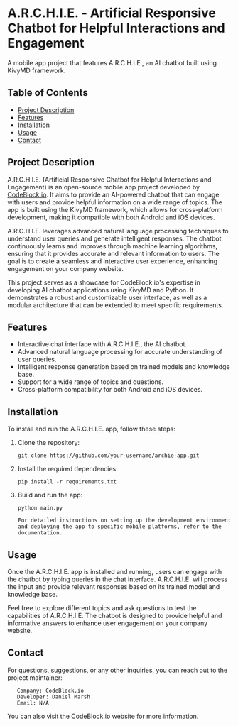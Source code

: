 # A.R.C.H.I.E. - Artificial Responsive Chatbot for Helpful Interactions and Engagement

A mobile app project that features A.R.C.H.I.E., an AI chatbot built using KivyMD framework.

## Table of Contents

- [Project Description](#project-description)
- [Features](#features)
- [Installation](#installation)
- [Usage](#usage)
- [Contact](#contact)

## Project Description

A.R.C.H.I.E. (Artificial Responsive Chatbot for Helpful Interactions and Engagement) is an open-source mobile app project developed by [CodeBlock.io](https://www.codeblock.io). It aims to provide an AI-powered chatbot that can engage with users and provide helpful information on a wide range of topics. The app is built using the KivyMD framework, which allows for cross-platform development, making it compatible with both Android and iOS devices.

A.R.C.H.I.E. leverages advanced natural language processing techniques to understand user queries and generate intelligent responses. The chatbot continuously learns and improves through machine learning algorithms, ensuring that it provides accurate and relevant information to users. The goal is to create a seamless and interactive user experience, enhancing engagement on your company website.

This project serves as a showcase for CodeBlock.io's expertise in developing AI chatbot applications using KivyMD and Python. It demonstrates a robust and customizable user interface, as well as a modular architecture that can be extended to meet specific requirements.

## Features

- Interactive chat interface with A.R.C.H.I.E., the AI chatbot.
- Advanced natural language processing for accurate understanding of user queries.
- Intelligent response generation based on trained models and knowledge base.
- Support for a wide range of topics and questions.
- Cross-platform compatibility for both Android and iOS devices.

## Installation

To install and run the A.R.C.H.I.E. app, follow these steps:

1. Clone the repository:

   ```shell
   git clone https://github.com/your-username/archie-app.git

2. Install the required dependencies:

   ```shell
   pip install -r requirements.txt

3. Build and run the app:

   ```shell
   python main.py

   For detailed instructions on setting up the development environment and deploying the app to specific mobile platforms, refer to the documentation.

## Usage

   Once the A.R.C.H.I.E. app is installed and running, users can engage with the chatbot by typing queries in the chat interface. A.R.C.H.I.E. will process the input and provide relevant responses based on its trained model and knowledge base.

   Feel free to explore different topics and ask questions to test the capabilities of A.R.C.H.I.E. The chatbot is designed to provide helpful and informative answers to enhance user engagement on your company website.

## Contact

   For questions, suggestions, or any other inquiries, you can reach out to the project maintainer:

       Company: CodeBlock.io
       Developer: Daniel Marsh
       Email: N/A

   You can also visit the CodeBlock.io website for more information.

